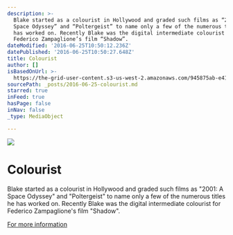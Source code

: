 ```yaml
---
description: >-
  Blake started as a colourist in Hollywood and graded such films as “2001: A
  Space Odyssey” and “Poltergeist” to name only a few of the numerous titles he
  has worked on. Recently Blake was the digital intermediate colourist for
  Federico Zampaglione’s film “Shadow”.
dateModified: '2016-06-25T10:50:12.236Z'
datePublished: '2016-06-25T10:50:27.648Z'
title: Colourist
author: []
isBasedOnUrl: >-
  https://the-grid-user-content.s3-us-west-2.amazonaws.com/945875ab-e415-4e2e-b138-43a81c3d532f.jpg
sourcePath: _posts/2016-06-25-colourist.md
starred: true
inFeed: true
hasPage: false
inNav: false
_type: MediaObject

---
```

![](https://the-grid-user-content.s3-us-west-2.amazonaws.com/945875ab-e415-4e2e-b138-43a81c3d532f.jpg)

# Colourist

Blake started as a colourist in Hollywood and graded such films as "2001: A Space Odyssey" and "Poltergeist" to name only a few of the numerous titles he has worked on. Recently Blake was the digital intermediate colourist for Federico Zampaglione's film "Shadow".

[For more information][0]

[0]: mailto:%20blake@blake-jones.com